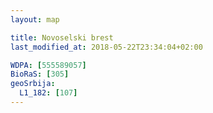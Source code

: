 ```yaml
---
layout: map

title: Novoselski brest
last_modified_at: 2018-05-22T23:34:04+02:00

WDPA: [555589057]
BioRaS: [305]
geoSrbija:
  L1_182: [107]
---
```

